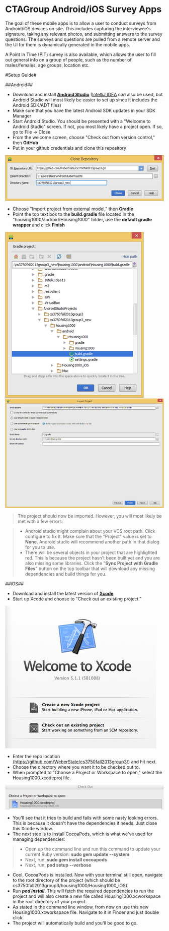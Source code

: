 CTAGroup Android/iOS Survey Apps
================================

The goal of these mobile apps is to allow a user to conduct surveys from Android/iOS devices on site.  This includes capturing the interviewee's signature, taking any relevant photos, and submitting answers to the survey questions.  The surveys and questions are pulled from a remote server and the UI for them is dynamically generated in the mobile apps.

A Point In Time (PIT) survey is also available, which allows the user to fill out general info on a group of people, such as the number of males/females, age groups, location etc.

#Setup Guide#

##Android##

- Download and install **[Android Studio](http://tools.android.com/download/studio/canary)** ([IntelliJ IDEA](http://www.jetbrains.com/idea/) can also be used, but Android Studio will most likely be easier to set up since it includes the Android SDK/ADT files)
- Make sure that you have the latest Android SDK updates in your SDK Manager
- Start Android Studio.  You should be presented with a "Welcome to Android Studio" screen.  If not, you most likely have a project open. If so, go to File -> Close
- From the welcome screen, choose "Check out from version control," then **GitHub**
- Put in your github credentials and clone this repository

![Clone the Repository](images/android-checkout.PNG)

- Choose "Import project from external model," then **Gradle**
- Point the top text box to the **build.gradle** file located in the "housing1000/android/Housing1000" folder, use the **default gradle wrapper** and click **Finish**

![Point to the build.gradle path](images/android-build.gradle.PNG)
![Import the project using the default gradle wrapper](images/android-import.PNG)

> The project should now be imported.  However, you will most likely be met with a few errors:

> - Android studio might complain about your VCS root path. Click configure to fix it. Make sure that the "Project" value is set to **None**.  Android studio will recommend another path in that dialog for you to use.
> - There will be several objects in your project that are highlighted red.  This is because the project hasn't been built yet and you are also missing some libraries. Click the "**Sync Project with Gradle Files**" button on the top toolbar that will download any missing dependencies and build things for you.


##iOS##

- Download and install the latest version of **[Xcode](https://developer.apple.com/xcode/downloads/)**.
- Start up Xcode and choose to "Check out an existing project."

![Start up Xcode](images/xcodeStartup.PNG)

- Enter the repo location (https://github.com/WeberState/cs3750fall2013group3/) and hit next.
- Choose the directory where you want it to be checked out to.
- When prompted to "Choose a Project or Workspace to open," select the Housing1000.xcodeproj file.

![Choose the project](images/xcodeproject.PNG)

- You'll see that it tries to build and fails with some nasty looking errors. This is because it doesn't have the dependencies it needs. Just close this Xcode window.
- The next step is to install CocoaPods, which is what we've used for managing dependencies:
> - Open up the command line and run this command to update your current Ruby version: **sudo gem update --system**
> - Next, run: **sudo gem install cocoapods**
> - Next, run: **pod setup --verbose**
- Cool, CocoaPods is installed. Now with your terminal still open, navigate to the root directory of the project (which should be cs3750fall2013group3/housing1000/Housing1000_iOS).
- Run ***pod install***. This will fetch the required dependencies to run the project and will also create a new file called Housing1000.xcworkspace in the root directory of your project.
- As stated in the command line window, from now on use this new Housing1000.xcworkspace file. Navigate to it in Finder and just double click.
- The project will automatically build and you'll be good to go.
